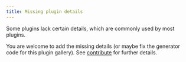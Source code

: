 ```yaml
---
title: Missing plugin details
---
```


Some plugins lack certain details, which are commonly used by most plugins.

You are welcome to add the missing details (or maybe fix the generator code for this plugin gallery).
See [contribute](/contribute/) for further details.

